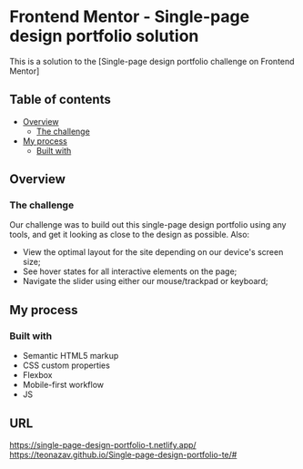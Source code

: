 # Frontend Mentor - Single-page design portfolio solution

This is a solution to the [Single-page design portfolio challenge on Frontend Mentor]

## Table of contents

- [Overview](#overview)
  - [The challenge](#the-challenge)
- [My process](#my-process)
  - [Built with](#built-with)

## Overview

### The challenge

Our challenge was to build out this single-page design portfolio using any tools, and get it looking as close to the design as possible. Also:

- View the optimal layout for the site depending on our device's screen size;
- See hover states for all interactive elements on the page;
- Navigate the slider using either our mouse/trackpad or keyboard;

## My process

### Built with

- Semantic HTML5 markup
- CSS custom properties
- Flexbox
- Mobile-first workflow
- JS

## URL

https://single-page-design-portfolio-t.netlify.app/ <br>
https://teonazav.github.io/Single-page-design-portfolio-te/#
